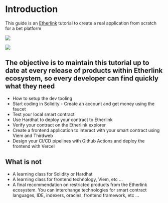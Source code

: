 # Introduction

This guide is an [Etherlink](https://www.etherlink.com/) tutorial to create a real application from scratch for a bet platform 

![](https://nypost.com/wp-content/uploads/sites/2/2024/11/polymarket-2024-93092260.jpg?w=1024)

![](https://assets.bwbx.io/images/users/iqjWHBFdfxIU/iTkgpB1jv0Ew/v1/-1x-1.webp)

## The objective is to maintain this tutorial up to date at every release of products within Etherlink ecosystem, so every developer can find quickly what they need  

- How to setup the dev tooling
- Start coding in Solidity - Create an account and get money using the faucet
- Test your local smart contract
- Use Hardhat to deploy your contract to Etherlink
- Verify your contract on the Etherlink explorer
- Create a frontend application to interact with your smart contract using Viem and Thirdweb
- Design your CI/CD pipelines with Github Actions and deploy the frontend with Vercel

## What is not

- A learning class for Solidity or Hardhat
- A learning class for frontend technology, Viem, etc ...
- A final recommendation on restricted products from the Etherlink ecosystem. You can interchange technologies for smart contract languages, IDE, indexers, oracles, frontend framework, etc ...